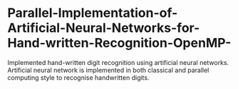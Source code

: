 # Parallel-Implementation-of-Artificial-Neural-Networks-for-Hand-written-Recognition-OpenMP-
Implemented hand-written digit recognition using artificial neural networks. Artificial neural network is implemented in both classical and parallel computing style to recognise handwritten digits.
